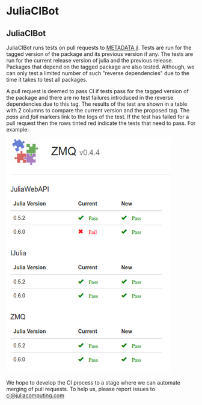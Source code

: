 JuliaCIBot
==========

## JuliaCIBot

JuliaCIBot runs tests on pull requests to [METADATA.jl](https://github.com/JuliaLang/METADATA.jl). Tests are run for the tagged version of the package and its previous version if any. The tests are run for the current release version of julia and the previous release. Packages that depend on the tagged package are also tested. Although, we can only test a limited number of such "reverse dependencies" due to the time it takes to test all packages.

A pull request is deemed to pass CI if tests pass for the tagged version of the package and there are no test failures introduced in the reverse dependencies due to this tag. The results of the test are shown in a table with 2 columns to compare the current version and the proposed tag. The *pass* and *fail* markers link to the logs of the test. If the test has failed for a pull request then the rows tinted red indicate the tests that need to pass. For example:

![CI example](https://github.com/JuliaCIBot/juliacibot.github.io/raw/master/images/ci_example.png "CI example")

We hope to develop the CI process to a stage where we can automate merging of pull requests. To help us, please report issues to [ci@juliacomputing.com](mailto:ci@juliacomputing.com)
